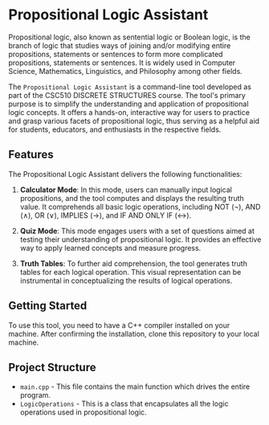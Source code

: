 # Propositional Logic Assistant

Propositional logic, also known as sentential logic or Boolean logic, is the branch of logic that studies ways of joining and/or modifying entire propositions, statements or sentences to form more complicated propositions, statements or sentences. It is widely used in Computer Science, Mathematics, Linguistics, and Philosophy among other fields.

The `Propositional Logic Assistant` is a command-line tool developed as part of the CSC510 DISCRETE STRUCTURES course. The tool's primary purpose is to simplify the understanding and application of propositional logic concepts. It offers a hands-on, interactive way for users to practice and grasp various facets of propositional logic, thus serving as a helpful aid for students, educators, and enthusiasts in the respective fields.

## Features
The Propositional Logic Assistant delivers the following functionalities:

1. **Calculator Mode**: In this mode, users can manually input logical propositions, and the tool computes and displays the resulting truth value. It comprehends all basic logic operations, including NOT (¬), AND (∧), OR (∨), IMPLIES (→), and IF AND ONLY IF (↔).

2. **Quiz Mode**: This mode engages users with a set of questions aimed at testing their understanding of propositional logic. It provides an effective way to apply learned concepts and measure progress.

3. **Truth Tables**: To further aid comprehension, the tool generates truth tables for each logical operation. This visual representation can be instrumental in conceptualizing the results of logical operations.

## Getting Started
To use this tool, you need to have a C++ compiler installed on your machine. After confirming the installation, clone this repository to your local machine.

## Project Structure
- `main.cpp` - This file contains the main function which drives the entire program.
- `LogicOperations` - This is a class that encapsulates all the logic operations used in propositional logic.
